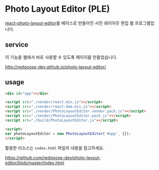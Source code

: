 # Photo Layout Editor (PLE)

[react-photo-layout-editor](https://github.com/RedgooseDev/react-photo-layout-editor)를 베이스로 만들어진 사진 레이아웃 편집 웹 프로그램입니다.


## service

이 기능을 웹에서 바로 사용할 수 있도록 페이지를 만들었습니다.

http://redgoose-dev.github.io/photo-layout-editor/


## usage

```html
<div id="app"></div>

<script src="./vendor/react.min.js"></script>
<script src="./vendor/react-dom.min.js"></script>
<script src="./vendor/PhotoLayoutEditor.vendor.pack.js"></script>
<script src="./vendor/PhotoLayoutEditor.pack.js"></script>
<script src="./build/PhotoLayoutEditor.js"></script>

<script>
var photoLayoutEditor = new PhotoLayoutEditor('#app', {});
</script>
```

활용한 리소스는 `index.html` 파일의 내용을 참고하세요.

https://github.com/redgoose-dev/photo-layout-editor/blob/master/index.html
